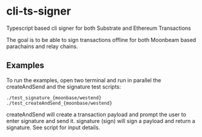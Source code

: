 # cli-ts-signer
Typescript based cli signer for both Substrate and Ethereum Transactions

The goal is to be able to sign transactions offline for both Moonbeam based parachains and relay chains.

## Examples

To run the examples, open two terminal and run in parallel the createAndSend and the signature test scripts:

`./test_signature_{moonbase/westend}`
`./test_createAndSend_{moonbase/westend}`

createAndSend will create a transaction payload and prompt the user to enter signature and send it.
signature (sign) will sign a payload and return a signature.
See script for input details.